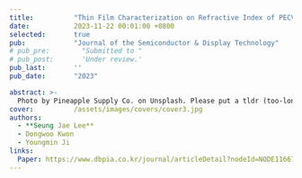 ```yaml
---
title:          "Thin Film Characterization on Refractive Index of PECVD SiO2 Thin Films"
date:           2023-11-22 00:01:00 +0800
selected:       true
pub:            "Journal of the Semiconductor & Display Technology"
# pub_pre:        "Submitted to "
# pub_post:       'Under review.'
pub_last:       ''
pub_date:       "2023"

abstract: >-
  Photo by Pineapple Supply Co. on Unsplash. Please put a tldr (too-long-didnt-read, 1~2 sentences) of your publication here. It is not recommended to put the actual abstract here because it is usually too long to fit in. $\LaTeX$ is supported. $a=b+c$.
cover:          /assets/images/covers/cover3.jpg
authors:
  - **Seung Jae Lee**
  - Dongwoo Kwon
  - Youngmin Ji
links:
  Paper: https://www.dbpia.co.kr/journal/articleDetail?nodeId=NODE11667507
---
```

